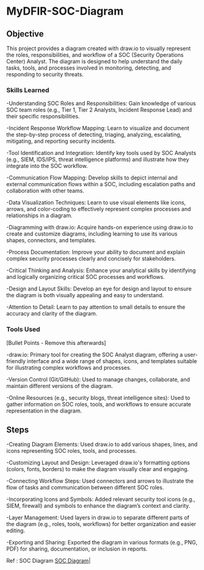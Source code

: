 # MyDFIR-SOC-Diagram

## Objective

This project provides a diagram created with draw.io to visually represent the roles, responsibilities, and workflow of a SOC (Security Operations Center) Analyst. The diagram is designed to help understand the daily tasks, tools, and processes involved in monitoring, detecting, and responding to security threats.

### Skills Learned

-Understanding SOC Roles and Responsibilities: Gain knowledge of various SOC team roles (e.g., Tier 1, Tier 2 Analysts, Incident Response Lead) and their specific responsibilities.

-Incident Response Workflow Mapping: Learn to visualize and document the step-by-step process of detecting, triaging, analyzing, escalating, mitigating, and reporting security incidents.

-Tool Identification and Integration: Identify key tools used by SOC Analysts (e.g., SIEM, IDS/IPS, threat intelligence platforms) and illustrate how they integrate into the SOC workflow.

-Communication Flow Mapping: Develop skills to depict internal and external communication flows within a SOC, including escalation paths and collaboration with other teams.

-Data Visualization Techniques: Learn to use visual elements like icons, arrows, and color-coding to effectively represent complex processes and relationships in a diagram.

-Diagramming with draw.io: Acquire hands-on experience using draw.io to create and customize diagrams, including learning to use its various shapes, connectors, and templates.

-Process Documentation: Improve your ability to document and explain complex security processes clearly and concisely for stakeholders.

-Critical Thinking and Analysis: Enhance your analytical skills by identifying and logically organizing critical SOC processes and workflows.

-Design and Layout Skills: Develop an eye for design and layout to ensure the diagram is both visually appealing and easy to understand.

-Attention to Detail: Learn to pay attention to small details to ensure the accuracy and clarity of the diagram.

### Tools Used
[Bullet Points - Remove this afterwards]


-draw.io: Primary tool for creating the SOC Analyst diagram, offering a user-friendly interface and a wide range of shapes, icons, and templates suitable for illustrating complex workflows and processes.

-Version Control (Git/GitHub): Used to manage changes, collaborate, and maintain different versions of the diagram.

-Online Resources (e.g., security blogs, threat intelligence sites): Used to gather information on SOC roles, tools, and workflows to ensure accurate representation in the diagram.

## Steps
-Creating Diagram Elements: Used draw.io to add various shapes, lines, and icons representing SOC roles, tools, and processes.

-Customizing Layout and Design: Leveraged draw.io's formatting options (colors, fonts, borders) to make the diagram visually clear and engaging.

-Connecting Workflow Steps: Used connectors and arrows to illustrate the flow of tasks and communication between different SOC roles.

-Incorporating Icons and Symbols: Added relevant security tool icons (e.g., SIEM, firewall) and symbols to enhance the diagram’s context and clarity.

-Layer Management: Used layers in draw.io to separate different parts of the diagram (e.g., roles, tools, workflows) for better organization and easier editing.

-Exporting and Sharing: Exported the diagram in various formats (e.g., PNG, PDF) for sharing, documentation, or inclusion in reports.


Ref : SOC Diagram
<a href="https://drive.google.com/file/d/1v6WB5gLevy86NMWH5-OPtZEtYlHm2H1a/view?usp=sharing">SOC Diagram</a>|
